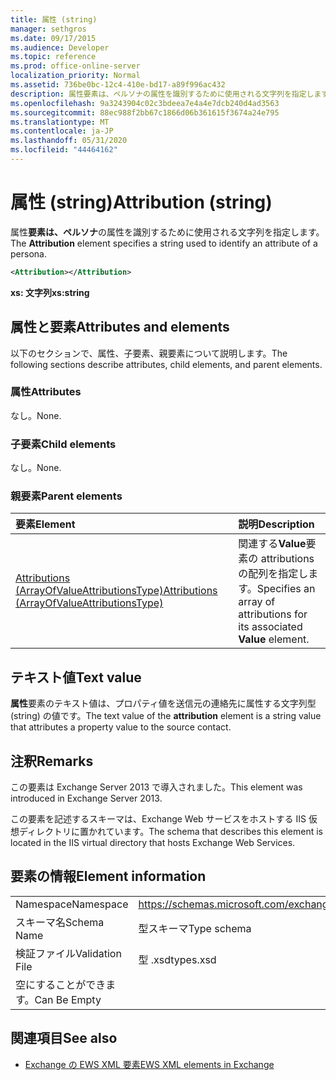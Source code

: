 ```yaml
---
title: 属性 (string)
manager: sethgros
ms.date: 09/17/2015
ms.audience: Developer
ms.topic: reference
ms.prod: office-online-server
localization_priority: Normal
ms.assetid: 736be0bc-12c4-410e-bd17-a89f996ac432
description: 属性要素は、ペルソナの属性を識別するために使用される文字列を指定します。
ms.openlocfilehash: 9a3243904c02c3bdeea7e4a4e7dcb240d4ad3563
ms.sourcegitcommit: 88ec988f2bb67c1866d06b361615f3674a24e795
ms.translationtype: MT
ms.contentlocale: ja-JP
ms.lasthandoff: 05/31/2020
ms.locfileid: "44464162"
---
```

# <a name="attribution-string"></a><span data-ttu-id="01272-103">属性 (string)</span><span class="sxs-lookup"><span data-stu-id="01272-103">Attribution (string)</span></span>

<span data-ttu-id="01272-104">属性**要素は、ペルソナ**の属性を識別するために使用される文字列を指定します。</span><span class="sxs-lookup"><span data-stu-id="01272-104">The **Attribution** element specifies a string used to identify an attribute of a persona.</span></span> 
  
```XML
<Attribution></Attribution>
```

 <span data-ttu-id="01272-105">**xs: 文字列**</span><span class="sxs-lookup"><span data-stu-id="01272-105">**xs:string**</span></span>
## <a name="attributes-and-elements"></a><span data-ttu-id="01272-106">属性と要素</span><span class="sxs-lookup"><span data-stu-id="01272-106">Attributes and elements</span></span>

<span data-ttu-id="01272-107">以下のセクションで、属性、子要素、親要素について説明します。</span><span class="sxs-lookup"><span data-stu-id="01272-107">The following sections describe attributes, child elements, and parent elements.</span></span>
  
### <a name="attributes"></a><span data-ttu-id="01272-108">属性</span><span class="sxs-lookup"><span data-stu-id="01272-108">Attributes</span></span>

<span data-ttu-id="01272-109">なし。</span><span class="sxs-lookup"><span data-stu-id="01272-109">None.</span></span>
  
### <a name="child-elements"></a><span data-ttu-id="01272-110">子要素</span><span class="sxs-lookup"><span data-stu-id="01272-110">Child elements</span></span>

<span data-ttu-id="01272-111">なし。</span><span class="sxs-lookup"><span data-stu-id="01272-111">None.</span></span>
  
### <a name="parent-elements"></a><span data-ttu-id="01272-112">親要素</span><span class="sxs-lookup"><span data-stu-id="01272-112">Parent elements</span></span>

|<span data-ttu-id="01272-113">**要素**</span><span class="sxs-lookup"><span data-stu-id="01272-113">**Element**</span></span>|<span data-ttu-id="01272-114">**説明**</span><span class="sxs-lookup"><span data-stu-id="01272-114">**Description**</span></span>|
|:-----|:-----|
|[<span data-ttu-id="01272-115">Attributions (ArrayOfValueAttributionsType)</span><span class="sxs-lookup"><span data-stu-id="01272-115">Attributions (ArrayOfValueAttributionsType)</span></span>](attributions-arrayofvalueattributionstype.md) <br/> |<span data-ttu-id="01272-116">関連する**Value**要素の attributions の配列を指定します。</span><span class="sxs-lookup"><span data-stu-id="01272-116">Specifies an array of attributions for its associated **Value** element.</span></span>  <br/> |
   
## <a name="text-value"></a><span data-ttu-id="01272-117">テキスト値</span><span class="sxs-lookup"><span data-stu-id="01272-117">Text value</span></span>

<span data-ttu-id="01272-118">**属性**要素のテキスト値は、プロパティ値を送信元の連絡先に属性する文字列型 (string) の値です。</span><span class="sxs-lookup"><span data-stu-id="01272-118">The text value of the **attribution** element is a string value that attributes a property value to the source contact.</span></span> 
  
## <a name="remarks"></a><span data-ttu-id="01272-119">注釈</span><span class="sxs-lookup"><span data-stu-id="01272-119">Remarks</span></span>

<span data-ttu-id="01272-120">この要素は Exchange Server 2013 で導入されました。</span><span class="sxs-lookup"><span data-stu-id="01272-120">This element was introduced in Exchange Server 2013.</span></span>
  
<span data-ttu-id="01272-121">この要素を記述するスキーマは、Exchange Web サービスをホストする IIS 仮想ディレクトリに置かれています。</span><span class="sxs-lookup"><span data-stu-id="01272-121">The schema that describes this element is located in the IIS virtual directory that hosts Exchange Web Services.</span></span>
  
## <a name="element-information"></a><span data-ttu-id="01272-122">要素の情報</span><span class="sxs-lookup"><span data-stu-id="01272-122">Element information</span></span>

|||
|:-----|:-----|
|<span data-ttu-id="01272-123">Namespace</span><span class="sxs-lookup"><span data-stu-id="01272-123">Namespace</span></span>  <br/> |https://schemas.microsoft.com/exchange/services/2006/types  <br/> |
|<span data-ttu-id="01272-124">スキーマ名</span><span class="sxs-lookup"><span data-stu-id="01272-124">Schema Name</span></span>  <br/> |<span data-ttu-id="01272-125">型スキーマ</span><span class="sxs-lookup"><span data-stu-id="01272-125">Type schema</span></span>  <br/> |
|<span data-ttu-id="01272-126">検証ファイル</span><span class="sxs-lookup"><span data-stu-id="01272-126">Validation File</span></span>  <br/> |<span data-ttu-id="01272-127">型 .xsd</span><span class="sxs-lookup"><span data-stu-id="01272-127">types.xsd</span></span>  <br/> |
|<span data-ttu-id="01272-128">空にすることができます。</span><span class="sxs-lookup"><span data-stu-id="01272-128">Can Be Empty</span></span>  <br/> ||
   
## <a name="see-also"></a><span data-ttu-id="01272-129">関連項目</span><span class="sxs-lookup"><span data-stu-id="01272-129">See also</span></span>

- [<span data-ttu-id="01272-130">Exchange の EWS XML 要素</span><span class="sxs-lookup"><span data-stu-id="01272-130">EWS XML elements in Exchange</span></span>](ews-xml-elements-in-exchange.md)

